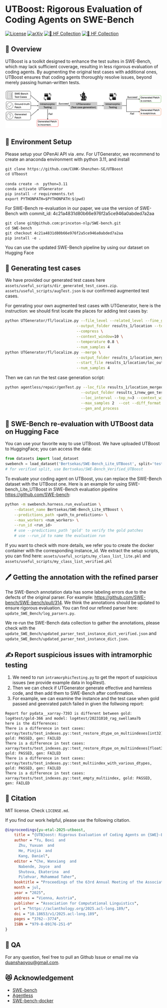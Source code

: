 # UTBoost: Rigorous Evaluation of Coding Agents on SWE-Bench

[![License](https://img.shields.io/badge/License-MIT-blue.svg)](LICENSE)
[![arXiv](https://img.shields.io/badge/arXiv-2505.09289-b31b1b.svg)](https://arxiv.org/abs/2506.09289)
[![🤗 HF Collection](https://img.shields.io/badge/HuggingFace-SWE--Bench_Verified_UTBoost-yellow)](https://huggingface.co/datasets/Bertsekas/SWE-Bench_Verified_UTBoost)
[![🤗 HF Collection](https://img.shields.io/badge/HuggingFace-SWE--Bench_Lite_UTBoost-yellow)](https://huggingface.co/datasets/Bertsekas/SWE-Bench_Lite_UTBoost)


## 👋 Overview
UTBoost is a toolkit designed to enhance the test suites in SWE-Bench, which may lack sufficient coverage, resulting in less rigorous evaluation of coding agents. By augmenting the original test cases with additional ones, UTBoost ensures that coding agents thoroughly resolve issues, beyond merely passing human-written tests.


<img src="assets/figures/utboost.png">

## 🦜 Environment Setup
Please setup your OPenAI API via .env.
For UTGenerator, we recommend to create an anaconda environment with python 3.11, and install

```shell
git clone https://github.com/CUHK-Shenzhen-SE/UTBoost
cd UTboost

conda create -n  python=3.11 
conda activate UTGenerator
pip install -r requirements.txt
export PYTHONPATH=$PYTHONPATH:$(pwd)
```

For SWE-Bench re-evaluation in our paper, we use the version of SWE-Bench with commit_id: 4c21a4831d80b66e976f2a5ce946a0abded7a2aa

```shell
git clone git@github.com:princeton-nlp/SWE-bench.git
cd SWE-bench
git checkout 4c21a4831d80b66e976f2a5ce946a0abded7a2aa
pip install -e .
```

You can use the updated SWE-Bench pipeline by using our dataset on Hugging Face

## 💫 Generating test cases
We have provided our generated test cases here `assets/useful_scripts/dir_generated_test_cases.zip`. `assets/useful_scripts/augTest.json` is our confirmed augmented test cases.

For genrating your own augmented test cases with UTGenerator, here is the instruction: we should first locate the places for adding test cases by:
```bash
python UTGenerator/fl/localize.py --file_level --related_level --fine_grain_line_level \
                                --output_folder results_1/location --top_n 3 \
                                --compress \
                                --context_window=10 \
                                --temperature 0.8 \
                                --num_samples 4
python UTGenerator/fl/localize.py --merge \
                                --output_folder results_1/location_merged \
                                --start_file results_1/location/loc_outputs.jsonl \
                                --num_samples 4
```
Then we can run the test case generation script:
```bash
python agentless/repair/genTest.py --loc_file results_1/location_merged/loc_merged_0-1_outputs.jsonl \
                                  --output_folder results_1/new_gen_testCase_t099_lm01 \
                                  --loc_interval --top_n=3 --context_window=10 \
                                  --max_samples 2  --cot --diff_format \
                                  --gen_and_process 
```

## 🤗 SWE-Bench re-evaluation with UTBoost data on Hugging Face 

You can use your favorite way to use UTBoost.
We have uploaded UTBoost to HuggingFace; you can access the data:
```python
from datasets import load_dataset
swebench = load_dataset('Bertsekas/SWE-Bench_Lite_UTBoost', split='test')
# for verified split, use Bertsekas/SWE-Bench_Verified_UTBoost
```

To evaluate your coding agent on UTBoost, you can replace the SWE-Bench dataset with the UTBoost one. Here is an example for using SWE-bench_Lite_UTBoost in SWE-Bench evaluation pipeline https://github.com/SWE-bench:
```bash
python -m swebench.harness.run_evaluation \
    --dataset_name Bertsekas/SWE-Bench_Lite_UTBoost \
    --predictions_path <path_to_predictions> \
    --max_workers <num_workers> \
    --run_id <run_id>
    # use --predictions_path 'gold' to verify the gold patches
    # use --run_id to name the evaluation run
```

If you want to check with more details, we refer you to create the docker container with the corresponding instance_id. We extract the setup scripts, you can find here: `assets/useful_scripts/my_class_list_lite.pkl` and `assets/useful_scripts/my_class_list_verified.pkl`

## 🖊️ Getting the annotation with the refined parser
The SWE-Bench annotation data has some labeling errors due to the defects of the original parser. For example: https://github.com/SWE-bench/SWE-bench/pull/314.
We think the annotations should be updated to ensure rigorous evaluation. You can find our refined parser here: `update_SWE_Bench/log_parsers.py`.

We re-run the SWE-Bench data collection to gather the annotations, please check with the `update_SWE_Bench/updated_parser_test_instance_dict_verified.json`
and `update_SWE_Bench/updated_parser_test_instance_dict.json`.

## ✍️ Report suspicious issues with intramorphic testing
1. We need to run `intramorphicTesting.py` to get the report of suspicious issues (we provide example data in log4test).
2. Then we can check if UTGenerator generate effective and harmless code, and then add them to SWE-Bench after confirmation.
3. For example, we can examine the instance and the test case when gold passed and geenrated patch failed in given the follwoing report:
```
Report for pydata__xarray-7393 is different between gold: log4test/gold-366 and model: log4test/20231010_rag_swellama7b
here is the differences:
There is a difference in test cases: xarray/tests/test_indexes.py::test_restore_dtype_on_multiindexes[int32], gold: PASSED, gen: FAILED
There is a difference in test cases: xarray/tests/test_indexes.py::test_restore_dtype_on_multiindexes[float32], gold: PASSED, gen: FAILED
There is a difference in test cases: xarray/tests/test_indexes.py::test_multiindex_with_various_dtypes, gold: PASSED, gen: FAILED
There is a difference in test cases: xarray/tests/test_indexes.py::test_empty_multiindex, gold: PASSED, gen: FAILED
```

## 📝 Citation
MIT license. Check `LICENSE.md`.

If you find our work helpful, please use the following citation.

```bibtex
@inproceedings{yu-etal-2025-utboost,
    title = "{UTB}oost: Rigorous Evaluation of Coding Agents on {SWE}-Bench",
    author = "Yu, Boxi  and
      Zhu, Yuxuan  and
      He, Pinjia  and
      Kang, Daniel",
    editor = "Che, Wanxiang  and
      Nabende, Joyce  and
      Shutova, Ekaterina  and
      Pilehvar, Mohammad Taher",
    booktitle = "Proceedings of the 63rd Annual Meeting of the Association for Computational Linguistics (Volume 1: Long Papers)",
    month = jul,
    year = "2025",
    address = "Vienna, Austria",
    publisher = "Association for Computational Linguistics",
    url = "https://aclanthology.org/2025.acl-long.189/",
    doi = "10.18653/v1/2025.acl-long.189",
    pages = "3762--3774",
    ISBN = "979-8-89176-251-0"
}
```

## 📰 QA
For any question, feel free to pull an Github Issue or email me via duanshaoyou@gmail.com.


## 😻 Acknowledgement 

* [SWE-bench](https://www.swebench.com/)
* [Agentless](https://github.com/OpenAutoCoder/Agentless)
* [SWE-bench-docker](https://github.com/aorwall/SWE-bench-docker)
